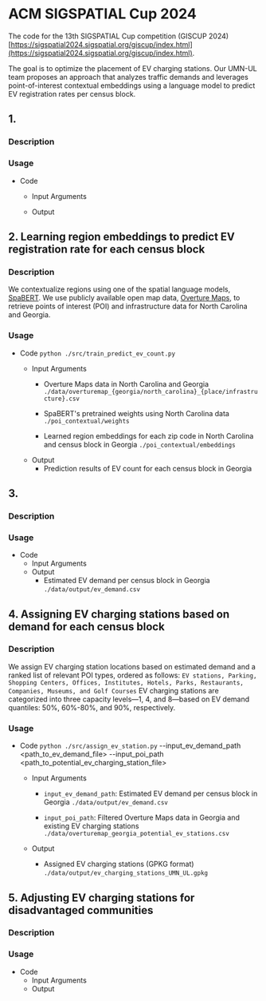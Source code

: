# ACM SIGSPATIAL Cup 2024

The code for the 13th SIGSPATIAL Cup competition (GISCUP 2024) [https://sigspatial2024.sigspatial.org/giscup/index.html](https://sigspatial2024.sigspatial.org/giscup/index.html).

The goal is to optimize the placement of EV charging stations. Our UMN-UL team proposes an approach that analyzes traffic demands and leverages point-of-interest contextual embeddings using a language model to predict EV registration rates per census block. 

## 1.

### Description

### Usage

- Code

  - Input Arguments

  - Output


## 2. Learning region embeddings to predict EV registration rate for each census block
### Description
We contextualize regions using one of the spatial language models, [SpaBERT](https://github.com/knowledge-computing/spabert). We use publicly available open map data, [Overture Maps](https://overturemaps.org/), to retrieve points of interest (POI) and infrastructure data for North Carolina and Georgia.

### Usage

- Code `python ./src/train_predict_ev_count.py`

  - Input Arguments
    - Overture Maps data in North Carolina and Georgia
      `./data/overturemap_{georgia/north_carolina}_{place/infrastructure}.csv`

    - SpaBERT's pretrained weights using North Carolina data
      `./poi_contextual/weights`

    - Learned region embeddings for each zip code in North Carolina and census block in Georgia
      `./poi_contextual/embeddings`
  - Output
    - Prediction results of EV count for each census block in Georgia


## 3.

### Description

### Usage
- Code
  - Input Arguments
  - Output
    - Estimated EV demand per census block in Georgia
      `./data/output/ev_demand.csv`


## 4. Assigning EV charging stations based on demand for each census block

### Description
We assign EV charging station locations based on estimated demand and a ranked list of relevant POI types, ordered as follows: `EV stations, Parking, Shopping Centers, Offices, Institutes, Hotels, Parks, Restaurants, Companies, Museums, and Golf Courses` EV charging stations are categorized into three capacity levels—1, 4, and 8—based on EV demand quantiles: 50%, 60%-80%, and 90%, respectively. 

### Usage


- Code `python ./src/assign_ev_station.py` --input_ev_demand_path <path_to_ev_demand_file> --input_poi_path <path_to_potential_ev_charging_station_file>

  - Input Arguments
    - `input_ev_demand_path`: Estimated EV demand per census block in Georgia `./data/output/ev_demand.csv`

    - `input_poi_path`: Filtered Overture Maps data in Georgia and existing EV charging stations `./data/overturemap_georgia_potential_ev_stations.csv`

  - Output
    - Assigned EV charging stations (GPKG format) `./data/output/ev_charging_stations_UMN_UL.gpkg`


## 5. Adjusting EV charging stations for disadvantaged communities

### Description

### Usage
- Code
  - Input Arguments
  - Output
